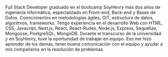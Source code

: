 Full Stack Developer graduado en el bootcamp SoyHenry más dos años de ingeniería informática, 
especializado en Front-end, Back-end y Bases de Datos. Conocimientos en metodologías ágiles, GIT, 
estructura de datos, algoritmos, frameworks. Tengo experiencia en el desarrollo Web con HTML, CSS, 
Javacript, Next.js, React, React-Rudex, Node.js, Express, Sequelize, Mongoose, PostgreSQL, MongoDB. 
Durante el transcurso de la universidad y en SoyHenry, tuve la oportunidad de trabajar en equipo. Eso me 
hizo aprender de los demás, tener buena comunicación con el equipo y ayudar a mis compañeros en la 
resolución de problemas 
